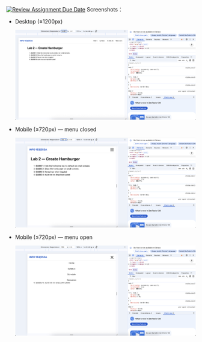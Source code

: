 [![Review Assignment Due Date](https://classroom.github.com/assets/deadline-readme-button-22041afd0340ce965d47ae6ef1cefeee28c7c493a6346c4f15d667ab976d596c.svg)](https://classroom.github.com/a/0gmZm-QQ)
Screenshots：

- Desktop (≥1200px)

  ![Desktop 1200px](1200-0.png)

- Mobile (≤720px) — menu closed

  ![Mobile 720px — closed](720-0.png)

- Mobile (≤720px) — menu open

  ![Mobile 720px — open](720-1.png)
